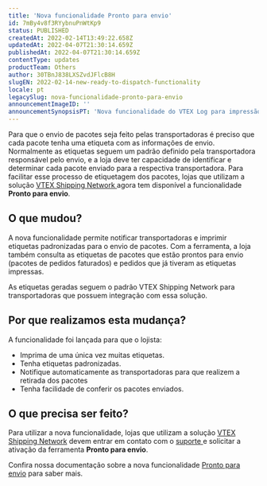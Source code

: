 ```yaml
---
title: 'Nova funcionalidade Pronto para envio'
id: 7mBy4v8f3RYybnuPnWtKp9
status: PUBLISHED
createdAt: 2022-02-14T13:49:22.658Z
updatedAt: 2022-04-07T21:30:14.659Z
publishedAt: 2022-04-07T21:30:14.659Z
contentType: updates
productTeam: Others
author: 30TBnJ838LXSZvdJFlcB8H
slugEN: 2022-02-14-new-ready-to-dispatch-functionality
locale: pt
legacySlug: nova-funcionalidade-pronto-para-envio
announcementImageID: ''
announcementSynopsisPT: 'Nova funcionalidade do VTEX Log para impressão de etiquetas e notificação de transportadoras.'
---
```


Para que o envio de pacotes seja feito pelas transportadoras é preciso que cada pacote tenha uma etiqueta com as informações de envio. Normalmente as etiquetas seguem um padrão definido pela transportadora responsável pelo envio, e a loja deve ter capacidade de identificar e determinar cada pacote enviado para a respectiva transportadora. Para facilitar esse processo de etiquetagem dos pacotes, lojas que utilizam a solução [VTEX Shipping Network ](https://vtex.com/br-pt/log/)agora tem disponível a funcionalidade **Pronto para envio**.

## O que mudou?

A nova funcionalidade permite notificar transportadoras e imprimir etiquetas padronizadas para o envio de pacotes. Com a ferramenta, a loja também consulta as etiquetas de pacotes que estão prontos para envio (pacotes de pedidos faturados) e pedidos que já tiveram as etiquetas impressas.

<div class = "alert alert-info">
As etiquetas geradas seguem o padrão VTEX Shipping Network para transportadoras que possuem integração com essa solução.
</div>

## Por que realizamos esta mudança?

A funcionalidade foi lançada para que o lojista:

* Imprima de uma única vez muitas etiquetas.
* Tenha etiquetas padronizadas.
* Notifique automaticamente as transportadoras para que realizem a retirada dos pacotes
* Tenha facilidade de conferir os pacotes enviados.

## O que precisa ser feito?

Para utilizar a nova funcionalidade, lojas que utilizam a solução [VTEX Shipping Network](https://vtex.com/br-pt/log/) devem entrar em contato com o [suporte ](/pt/tutorial/abrir-chamados-para-o-suporte-vtex--16yOEqpO32UQYygSmMSSAM)e solicitar a ativação da ferramenta **Pronto para envio**.

Confira nossa documentação sobre a nova funcionalidade [Pronto para envio](/pt/tutorial/pronto-para-envio--5YOZV7Aotv3pap0fGNESDs) para saber mais.

